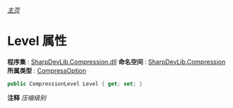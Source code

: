 ###### [主页](./Index.md "主页")
# Level 属性
**程序集** : [SharpDevLib.Compression.dll](./SharpDevLib.Compression.assembly.md "SharpDevLib.Compression.dll")
**命名空间** : [SharpDevLib.Compression](./SharpDevLib.Compression.namespace.md "SharpDevLib.Compression")
**所属类型** : [CompressOption](./SharpDevLib.Compression.CompressOption.md "CompressOption")
``` csharp
public CompressionLevel Level { get; set; }
```
**注释**
*压缩级别*


